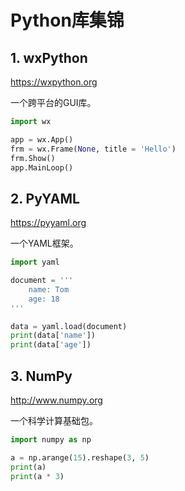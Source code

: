 # Python库集锦

## 1. wxPython

https://wxpython.org

一个跨平台的GUI库。

```python
import wx

app = wx.App()
frm = wx.Frame(None, title = 'Hello')
frm.Show()
app.MainLoop()
```

## 2. PyYAML

https://pyyaml.org

一个YAML框架。

```python
import yaml

document = '''
    name: Tom
    age: 18
'''

data = yaml.load(document)
print(data['name'])
print(data['age'])
```

## 3. NumPy

http://www.numpy.org

一个科学计算基础包。

```python
import numpy as np

a = np.arange(15).reshape(3, 5)
print(a)
print(a * 3)
```
